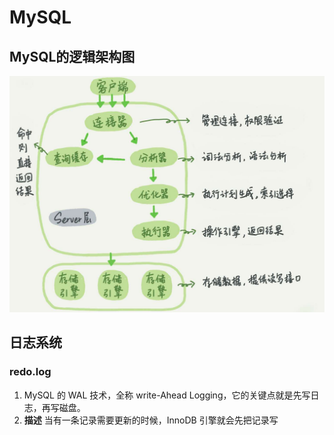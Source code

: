 # MySQL

## MySQL的逻辑架构图

![丁奇](./image/丁奇.jpeg)

## 日志系统

### redo.log

1. MySQL 的 WAL 技术，全称 write-Ahead Logging，它的关键点就是先写日志，再写磁盘。
2. **描述** 当有一条记录需要更新的时候，InnoDB 引擎就会先把记录写

